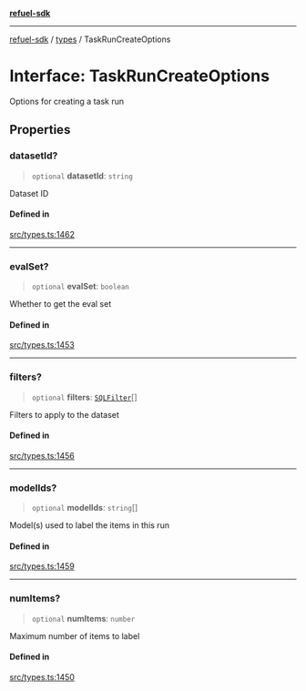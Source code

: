[**refuel-sdk**](../../README.md)

***

[refuel-sdk](../../modules.md) / [types](../README.md) / TaskRunCreateOptions

# Interface: TaskRunCreateOptions

Options for creating a task run

## Properties

### datasetId?

> `optional` **datasetId**: `string`

Dataset ID

#### Defined in

[src/types.ts:1462](https://github.com/refuel-ai/refuel-sdk/blob/7a0f1a61ebc96b440ae457740bef10a1f55424fa/src/types.ts#L1462)

***

### evalSet?

> `optional` **evalSet**: `boolean`

Whether to get the eval set

#### Defined in

[src/types.ts:1453](https://github.com/refuel-ai/refuel-sdk/blob/7a0f1a61ebc96b440ae457740bef10a1f55424fa/src/types.ts#L1453)

***

### filters?

> `optional` **filters**: [`SQLFilter`](SQLFilter.md)[]

Filters to apply to the dataset

#### Defined in

[src/types.ts:1456](https://github.com/refuel-ai/refuel-sdk/blob/7a0f1a61ebc96b440ae457740bef10a1f55424fa/src/types.ts#L1456)

***

### modelIds?

> `optional` **modelIds**: `string`[]

Model(s) used to label the items in this run

#### Defined in

[src/types.ts:1459](https://github.com/refuel-ai/refuel-sdk/blob/7a0f1a61ebc96b440ae457740bef10a1f55424fa/src/types.ts#L1459)

***

### numItems?

> `optional` **numItems**: `number`

Maximum number of items to label

#### Defined in

[src/types.ts:1450](https://github.com/refuel-ai/refuel-sdk/blob/7a0f1a61ebc96b440ae457740bef10a1f55424fa/src/types.ts#L1450)

